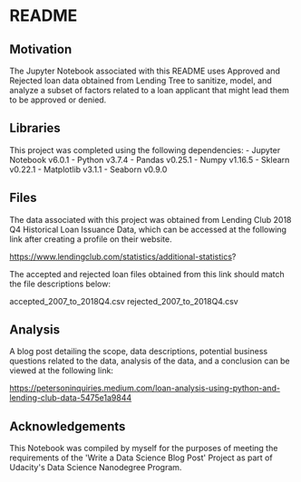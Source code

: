# README

## Motivation
The Jupyter Notebook associated with this README uses Approved and Rejected loan data obtained from Lending Tree to sanitize, model, 
and analyze a subset of factors related to a loan applicant that might lead them to be approved or denied.  


## Libraries
This project was completed using the following dependencies:
	- Jupyter Notebook v6.0.1
	- Python v3.7.4
	- Pandas v0.25.1
	- Numpy v1.16.5
	- Sklearn v0.22.1
	- Matplotlib v3.1.1
	- Seaborn v0.9.0

## Files
The data associated with this project was obtained from Lending Club 2018 Q4 Historical Loan Issuance Data, which can be accessed 
at the following link after creating a profile on their website. 

https://www.lendingclub.com/statistics/additional-statistics?

The accepted and rejected loan files obtained from this link should match the file descriptions below: 

accepted_2007_to_2018Q4.csv
rejected_2007_to_2018Q4.csv


## Analysis 
A blog post detailing the scope, data descriptions, potential business questions related to the data, analysis of the data, and a conclusion
can be viewed at the following link: 

https://petersoninquiries.medium.com/loan-analysis-using-python-and-lending-club-data-5475e1a9844 


## Acknowledgements

This Notebook was compiled by myself for the purposes of meeting the requirements of the 'Write a Data Science Blog Post' Project 
as part of Udacity's Data Science Nanodegree Program. 